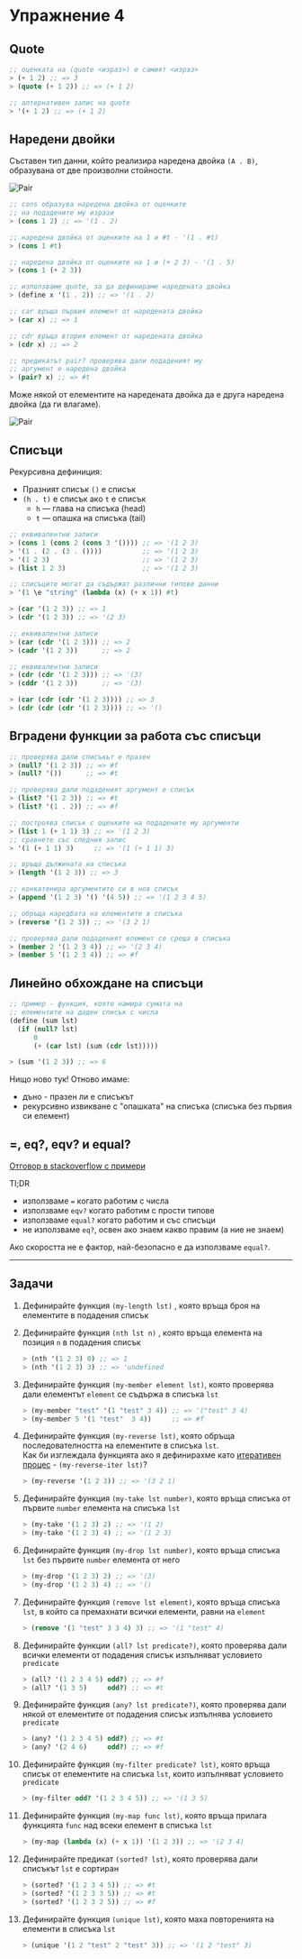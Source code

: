 # Упражнение 4

## Quote

```scheme
;; оценката на (quote <израз>) е самият <израз>
> (+ 1 2) ;; => 3
> (quote (+ 1 2)) ;; => (+ 1 2)

;; алтернативен запис на quote
> '(+ 1 2) ;; => (+ 1 2)
```

## Наредени двойки

Съставен тип данни, който реализира наредена двойка `(A . B)`, oбразувана от две произволни стойности.

![Pair](./pair.png)

```scheme
;; cons образува наредена двойка от оценките
;; на подадените му изрази
> (cons 1 2) ;; => '(1 . 2)

;; наредена двойка от оценките на 1 и #t - '(1 . #t)
> (cons 1 #t)

;; наредена двойка от оценките на 1 и (+ 2 3) - '(1 . 5)
> (cons 1 (+ 2 3))     

;; използваме quote, за да дефинираме наредената двойка
> (define x '(1 . 2)) ;; => '(1 . 2)

;; car връща първия елемент от наредената двойка
> (car x) ;; => 1

;; cdr връща втория елемент от наредената двойка
> (cdr x) ;; => 2

;; предикатът pair? проверява дали подаденият му
;; аргумент е наредена двойка
> (pair? x) ;; => #t
```

Може някой от елементите на наредената двойка да е друга наредена двойка (да ги влагаме).

![Pair](./complex-pair.png)

## Списъци

Рекурсивна дефиниция:

  - Празният списък `()` е списък
  - `(h . t)` е списък ако `t` е списък
      - `h` — глава на списъка (head)
      - `t` — опашка на списъка (tail)

```scheme
;; eквивалентни записи
> (cons 1 (cons 2 (cons 3 '()))) ;; => '(1 2 3)
> '(1 . (2 . (3 . ())))          ;; => '(1 2 3)
> '(1 2 3)                       ;; => '(1 2 3)
> (list 1 2 3)                   ;; => '(1 2 3)

;; списъците могат да съдържат различни типове данни
> '(1 \e "string" (lambda (x) (+ x 1)) #t)

> (car '(1 2 3)) ;; => 1
> (cdr '(1 2 3)) ;; => '(2 3)

;; eквивалентни записи
> (car (cdr '(1 2 3))) ;; => 2
> (cadr '(1 2 3))      ;; => 2

;; eквивалентни записи
> (cdr (cdr '(1 2 3))) ;; => '(3)
> (cddr '(1 2 3))      ;; => '(3)

> (car (cdr (cdr '(1 2 3)))) ;; => 3
> (cdr (cdr (cdr '(1 2 3)))) ;; => '()
```

## Вградени функции за работа със списъци

```scheme
;; проверява дали списъкът е празен
> (null? '(1 2 3)) ;; => #f
> (null? '())      ;; => #t

;; проверява дали подаденият аргумент е списък
> (list? '(1 2 3)) ;; => #t
> (list? '(1 . 2)) ;; => #f

;; построява списък с оценките на подадените му аргументи
> (list 1 (+ 1 1) 3) ;; => '(1 2 3)
;; сравнете със следния запис
> '(1 (+ 1 1) 3)     ;; => '(1 (+ 1 1) 3)

;; връща дължината на списъка
> (length '(1 2 3)) ;; => 3

;; конкатенира аргументите си в нов списък
> (append '(1 2 3) '() '(4 5)) ;; => '(1 2 3 4 5)

;; обръща наредбата на елементите в списъка
> (reverse '(1 2 3)) ;; => '(3 2 1)

;; проверява дали подаденият елемент се среща в списъка
> (member 2 '(1 2 3 4)) ;; => '(2 3 4)
> (member 5 '(1 2 3 4)) ;; => #f
```

## Линейно обхождане на списъци

```scheme
;; пример - функция, която намира сумата на
;; елементите на даден списък с числа
(define (sum lst)
  (if (null? lst)
      0
      (+ (car lst) (sum (cdr lst)))))

> (sum '(1 2 3)) ;; => 6
```

Нищо ново тук! Oтново имаме:

- дъно - празен ли е списъкът
- рекурсивно извикване с "опашката" на списъка (списъка без първия си елемент)

## =, eq?, eqv? и equal?

[Отговор в stackoverflow с примери](https://stackoverflow.com/questions/16299246/what-is-the-difference-between-eq-eqv-equal-and-in-scheme)

Tl;DR

- използваме `=` когато работим с числа
- използваме `eqv?` когато работим с прости типове
- използваме `equal?` когато работим и със списъци
- не използваме `eq?`, oсвен ако знаем какво правим (а ние не знаем)

Ако скоростта не е фактор, най-безопасно е да използваме `equal?`.

---

## Задачи

1. Дефинирайте функция `(my-length lst)` , която връща броя на елементите в подадения списък

2. Дефинирайте функция `(nth lst n)` , която връща елемента на позиция `n` в подадения списък

    ```scheme
    > (nth '(1 2 3) 0) ;; => 1
    > (nth '(1 2 3) 3) ;; => 'undefined
    ```

2. Дефинирайте функция `(my-member element lst)`, която проверява дали елементът `element` се съдържа в списъка `lst`  

    ```scheme
    > (my-member "test" '(1 "test" 3 4)) ;; => '("test" 3 4)
    > (my-member 5 '(1 "test"  3 4))     ;; => #f
    ```

3. Дефинирайте функция `(my-reverse lst)`, която обръща последователността на елементите в списъка `lst`.  
Как би изглеждала функцията ако я дефинирахме като [итеративен процес](../02/README.md#итеративни-процеси) - `(my-reverse-iter lst)`?

    ```scheme
    > (my-reverse '(1 2 3)) ;; => '(3 2 1)
    ```

4. Дефинирайте функция `(my-take lst number)`, която връща списъка от първите `number` елемента на списъка `lst`

    ```scheme
    > (my-take '(1 2 3) 2) ;; => '(1 2)
    > (my-take '(1 2 3) 4) ;; => '(1 2 3)
    ```

5. Дефинирайте функция `(my-drop lst number)`, която връща списъка `lst` без първите `number` елемента от него

    ```scheme
    > (my-drop '(1 2 3) 2) ;; => '(3)
    > (my-drop '(1 2 3) 4) ;; => '()
    ```

6. Дефинирайте функция `(remove lst element)`, която връща списъка `lst`, в който са премахнати всички елементи, равни на `element`

    ```scheme
    > (remove '(1 "test" 3 3 4) 3) ;; => '(1 "test" 4)
    ```

8. Дефинирайте функции `(all? lst predicate?)`, която проверява дали всички елементи от подадения списък изпълняват условието `predicate`

    ```scheme
    > (all? '(1 2 3 4 5) odd?) ;; => #f
    > (all? '(1 3 5)     odd?) ;; => #t
    ```

9. Дефинирайте функция `(any? lst predicate?)`, която проверява дали някой от елементите от подадения списък изпълнява условието `predicate`

    ```scheme
    > (any? '(1 2 3 4 5) odd?) ;; => #t
    > (any? '(2 4 6)     odd?) ;; => #f
    ```
10. Дефинирайте функция `(my-filter predicate? lst)`, която връща списък от елементите на списъка `lst`, които изпълняват условието `predicate`

    ```scheme
    > (my-filter odd? '(1 2 3 4 5)) ;; => '(1 3 5)
    ```

11. Дефинирайте функция `(my-map func lst)`, която връща прилага функцията `func` над всеки елемент в списъка `lst`

    ```scheme
    > (my-map (lambda (x) (+ x 1)) '(1 2 3)) ;; => '(2 3 4)
    ```

12. Дефинирайте предикат `(sorted? lst)`, която проверява дали списъкът `lst` е сортиран

    ```scheme
    > (sorted? '(1 2 3 4 5)) ;; => #t
    > (sorted? '(1 2 3 3 5)) ;; => #t
    > (sorted? '(1 2 3 2 5)) ;; => #f
    ```

13. Дефинирайте функция `(unique lst)`, която маха повторенията на елементи в списъка `lst`

    ```scheme
    > (unique '(1 2 "test" 2 "test" 3)) ;; => '(1 2 "test" 3)
    ```